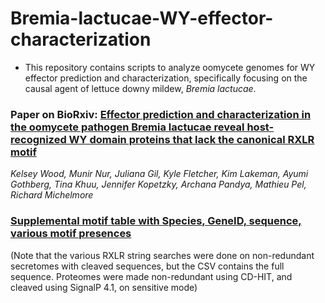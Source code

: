 # Bremia-lactucae-WY-effector-characterization

- This repository contains scripts to analyze oomycete genomes for WY effector prediction and characterization, specifically focusing on the causal agent of lettuce downy mildew, *Bremia lactucae*.

### Paper on BioRxiv: [Effector prediction and characterization in the oomycete pathogen Bremia lactucae reveal host-recognized WY domain proteins that lack the canonical RXLR motif](https://www.biorxiv.org/content/10.1101/679787v2.supplementary-material)

*Kelsey Wood, Munir Nur, Juliana Gil, Kyle Fletcher, Kim Lakeman, Ayumi Gothberg, Tina Khuu, Jennifer Kopetzky, Archana Pandya, Mathieu Pel, Richard Michelmore*


### [Supplemental motif table with Species, GeneID, sequence, various motif presences](https://github.com/mjnur/Bremia-lactucae-WY-effector-characterization/blob/master/motif_counting/20200805_Supplemental_motif_category_table.csv)

(Note that the various RXLR string searches were done on non-redundant secretomes with cleaved sequences, but the CSV contains the full sequence. Proteomes were made non-redundant using CD-HIT, and cleaved using SignalP 4.1, on sensitive mode)
